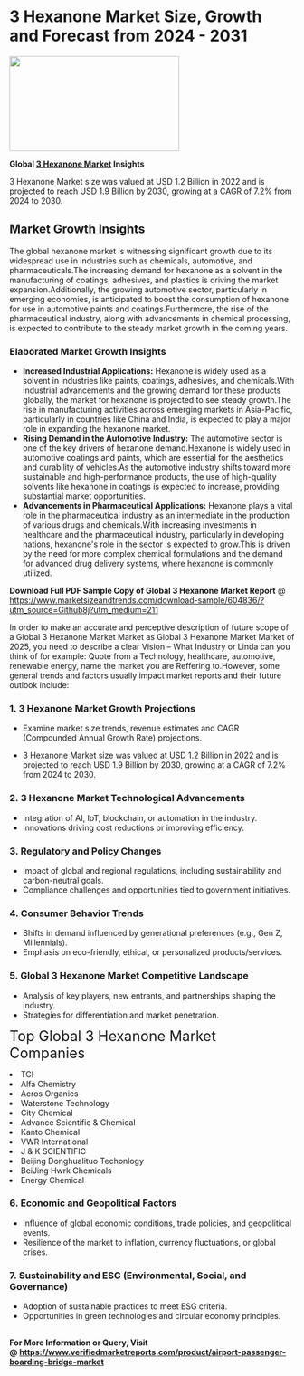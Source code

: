 <H1>3 Hexanone Market Size, Growth and Forecast from 2024 - 2031</H1><img class="aligncenter size-medium wp-image-584254" src="https://thirdeyenews.in/wp-content/uploads/2024/09/Global-Market-Research-300x168.jpeg" alt="" width="300" height="168" /><p><strong>Global&nbsp;<a href="https://www.marketsizeandtrends.com/download-sample/604836/?utm_source=Github8j?utm_medium=211">3 Hexanone Market</a> Insights</strong></p><p>3 Hexanone Market size was valued at USD 1.2 Billion in 2022 and is projected to reach USD 1.9 Billion by 2030, growing at a CAGR of 7.2% from 2024 to 2030.</p><p><h2>Market Growth Insights</h2> <p>The global hexanone market is witnessing significant growth due to its widespread use in industries such as chemicals, automotive, and pharmaceuticals.The increasing demand for hexanone as a solvent in the manufacturing of coatings, adhesives, and plastics is driving the market expansion.Additionally, the growing automotive sector, particularly in emerging economies, is anticipated to boost the consumption of hexanone for use in automotive paints and coatings.Furthermore, the rise of the pharmaceutical industry, along with advancements in chemical processing, is expected to contribute to the steady market growth in the coming years.</p> <h3>Elaborated Market Growth Insights</h3> <ul> <li><strong>Increased Industrial Applications:</strong> Hexanone is widely used as a solvent in industries like paints, coatings, adhesives, and chemicals.With industrial advancements and the growing demand for these products globally, the market for hexanone is projected to see steady growth.The rise in manufacturing activities across emerging markets in Asia-Pacific, particularly in countries like China and India, is expected to play a major role in expanding the hexanone market.</li> <li><strong>Rising Demand in the Automotive Industry:</strong> The automotive sector is one of the key drivers of hexanone demand.Hexanone is widely used in automotive coatings and paints, which are essential for the aesthetics and durability of vehicles.As the automotive industry shifts toward more sustainable and high-performance products, the use of high-quality solvents like hexanone in coatings is expected to increase, providing substantial market opportunities.</li> <li><strong>Advancements in Pharmaceutical Applications:</strong> Hexanone plays a vital role in the pharmaceutical industry as an intermediate in the production of various drugs and chemicals.With increasing investments in healthcare and the pharmaceutical industry, particularly in developing nations, hexanone's role in the sector is expected to grow.This is driven by the need for more complex chemical formulations and the demand for advanced drug delivery systems, where hexanone is commonly utilized.</li> </ul> <p><span class=""><strong>Download Full PDF Sample Copy of Global 3 Hexanone Market Report</strong> @ <a href="https://www.marketsizeandtrends.com/download-sample/604836/?utm_source=Github8j?utm_medium=211" target="_blank">https://www.marketsizeandtrends.com/download-sample/604836/?utm_source=Github8j?utm_medium=211</a></span></p><p>In order to make an accurate and perceptive description of future scope of a Global&nbsp;3 Hexanone Market Market as Global&nbsp;3 Hexanone Market Market of 2025, you need to describe a clear Vision &ndash; What Industry or Linda can you think of for example: Quote from a Technology, healthcare, automotive, renewable energy, name the market you are Reffering to.However, some general trends and factors usually impact market reports and their future outlook include:</p><h3>1.&nbsp;<strong>3 Hexanone Market Growth Projections</strong></h3><ul><li>Examine market size trends, revenue estimates and CAGR (Compounded Annual Growth Rate) projections.</li><li><p>3 Hexanone Market size was valued at USD 1.2 Billion in 2022 and is projected to reach USD 1.9 Billion by 2030, growing at a CAGR of 7.2% from 2024 to 2030.</p></li></ul><h3>2.&nbsp;<strong>3 Hexanone Market Technological Advancements</strong></h3><ul><li>Integration of AI, IoT, blockchain, or automation in the industry.</li><li>Innovations driving cost reductions or improving efficiency.</li></ul><h3>3.&nbsp;<strong>Regulatory and Policy Changes</strong></h3><ul><li>Impact of global and regional regulations, including sustainability and carbon-neutral goals.</li><li>Compliance challenges and opportunities tied to government initiatives.</li></ul><h3>4.&nbsp;<strong>Consumer Behavior Trends</strong></h3><ul><li>Shifts in demand influenced by generational preferences (e.g., Gen Z, Millennials).</li><li>Emphasis on eco-friendly, ethical, or personalized products/services.</li></ul><h3>5.&nbsp;<strong>Global 3 Hexanone Market Competitive Landscape</strong></h3><ul><li>Analysis of key players, new entrants, and partnerships shaping the industry.</li><li>Strategies for differentiation and market penetration.</li></ul><p data-pm-slice="1 1 []"><span style="color: inherit; font-family: inherit; font-size: 25px;">Top Global 3 Hexanone Market Companies</span></p><div class="" data-test-id=""><p><li>TCI</li><li> Alfa Chemistry</li><li> Acros Organics</li><li> Waterstone Technology</li><li> City Chemical</li><li> Advance Scientific & Chemical</li><li> Kanto Chemical</li><li> VWR International</li><li> J & K SCIENTIFIC</li><li> Beijing Donghualituo Techonlogy</li><li> BeiJing Hwrk Chemicals</li><li> Energy Chemical</li></p></div><h3>6.&nbsp;<strong>Economic and Geopolitical Factors</strong></h3><ul><li>Influence of global economic conditions, trade policies, and geopolitical events.</li><li>Resilience of the market to inflation, currency fluctuations, or global crises.</li></ul><h3>7.&nbsp;<strong>Sustainability and ESG (Environmental, Social, and Governance)</strong></h3><ul><li>Adoption of sustainable practices to meet ESG criteria.</li><li>Opportunities in green technologies and circular economy principles.</li></ul><h2><strong style="font-size: 14px;">For More Information or Query, Visit @&nbsp;</strong><a style="background-color: #ffffff; font-size: 14px;" href="https://www.marketsizeandtrends.com/report/3-hexanone-market/" target="_blank">https://www.verifiedmarketreports.com/product/airport-passenger-boarding-bridge-market</a></h2>